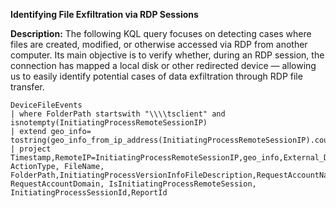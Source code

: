 **Identifying File Exfiltration via RDP Sessions**

**Description:** The following KQL query focuses on detecting cases where files are created, modified, or otherwise accessed via RDP from another computer. Its main objective is to verify whether, during an RDP session, the connection has mapped a local disk or other redirected device — allowing us to easily identify potential cases of data exfiltration through RDP file transfer.

```
DeviceFileEvents
| where FolderPath startswith "\\\\tsclient" and isnotempty(InitiatingProcessRemoteSessionIP)
| extend geo_info= tostring(geo_info_from_ip_address(InitiatingProcessRemoteSessionIP).country)
| project Timestamp,RemoteIP=InitiatingProcessRemoteSessionIP,geo_info,External_Device=InitiatingProcessRemoteSessionDeviceName,DeviceId,Connected_to=DeviceName, ActionType, FileName, FolderPath,InitiatingProcessVersionInfoFileDescription,RequestAccountName, RequestAccountDomain, IsInitiatingProcessRemoteSession, InitiatingProcessSessionId,ReportId
```

